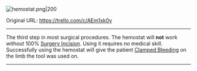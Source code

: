 ![hemostat.png\|200](/Items/Hemostat%20-%20Attachments/6718845db30472d958dd7b7b.png)

Original URL: https://trello.com/c/AEm1xk0y

---

The third step in most surgical procedures. The hemostat will **not** work without 100% [Surgery Incision](../Surgery/Surgery%20Incision.md). Using it requires no medical skill. Successfully using the hemostat will give the patient [Clamped Bleeding](../Surgery/Clamped%20Bleeding.md) on the limb the tool was used on.

---

